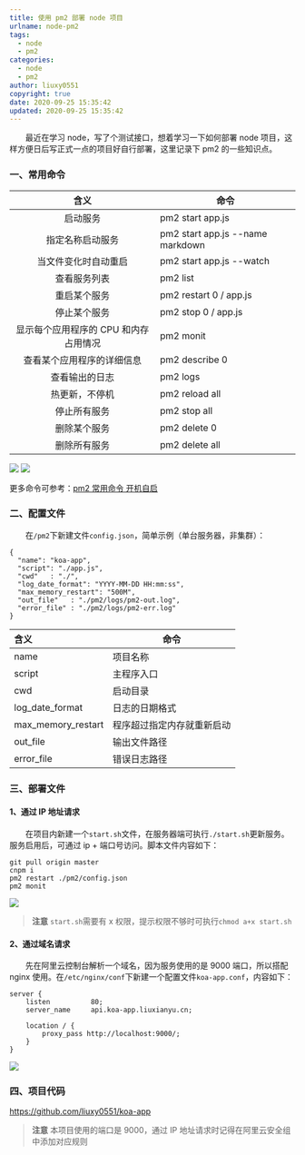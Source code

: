 ```yaml
---
title: 使用 pm2 部署 node 项目
urlname: node-pm2
tags:
  - node
  - pm2
categories:
  - node
  - pm2
author: liuxy0551
copyright: true
date: 2020-09-25 15:35:42
updated: 2020-09-25 15:35:42
---
```



&emsp;&emsp;最近在学习 node，写了个测试接口，想着学习一下如何部署 node 项目，这样方便日后写正式一点的项目好自行部署，这里记录下 pm2 的一些知识点。

<!--more-->


### 一、常用命令

| 含义 | 命令 |
| :---: | --- |
| 启动服务 | pm2 start app.js |
| 指定名称启动服务 | pm2 start app.js --name markdown |
| 当文件变化时自动重启 | pm2 start app.js  --watch |
| 查看服务列表 | pm2 list |
| 重启某个服务 | pm2 restart 0 / app.js |
| 停止某个服务 | pm2 stop 0 / app.js |
| 显示每个应用程序的 CPU 和内存占用情况 | pm2 monit |
| 查看某个应用程序的详细信息 | pm2 describe 0 |
| 查看输出的日志 | pm2 logs |
| 热更新，不停机 | pm2 reload all |
| 停止所有服务 | pm2 stop all |
| 删除某个服务 | pm2 delete 0 |
| 删除所有服务 | pm2 delete all |

![](https://liuxianyu.cn/image-hosting/posts/node-pm2/1.png)
![](https://liuxianyu.cn/image-hosting/posts/node-pm2/2.png)

更多命令可参考：<a href="https://www.wodecun.com/blog/8010.html" target="_black">pm2 常用命令 开机自启</a>


### 二、配置文件

&emsp;&emsp;在`/pm2`下新建文件`config.json`，简单示例（单台服务器，非集群）：

```
{
  "name": "koa-app",
  "script": "./app.js",
  "cwd"   : "./",
  "log_date_format": "YYYY-MM-DD HH:mm:ss",
  "max_memory_restart": "500M",
  "out_file"   : "./pm2/logs/pm2-out.log",
  "error_file" : "./pm2/logs/pm2-err.log"
}
```

| 含义 | 命令 |
| :--- | --- |
| name | 项目名称 |
| script | 主程序入口 |
| cwd | 启动目录 |
| log_date_format | 日志的日期格式 |
| max_memory_restart | 程序超过指定内存就重新启动 |
| out_file | 输出文件路径 |
| error_file | 错误日志路径 |


### 三、部署文件

#### 1、通过 IP 地址请求

&emsp;&emsp;在项目内新建一个`start.sh`文件，在服务器端可执行`./start.sh`更新服务。服务启用后，可通过 ip + 端口号访问。脚本文件内容如下：

```
git pull origin master
cnpm i
pm2 restart ./pm2/config.json
pm2 monit
```

![](https://liuxianyu.cn/image-hosting/posts/node-pm2/3.png)


>**注意**
> `start.sh`需要有 x 权限，提示权限不够时可执行`chmod a+x start.sh`

#### 2、通过域名请求

&emsp;&emsp;先在阿里云控制台解析一个域名，因为服务使用的是 9000 端口，所以搭配 nginx 使用。在`/etc/nginx/conf`下新建一个配置文件`koa-app.conf`，内容如下：

```
server {
    listen          80;
    server_name     api.koa-app.liuxianyu.cn;

    location / {
        proxy_pass http://localhost:9000/;
    }
}
```

![](https://liuxianyu.cn/image-hosting/posts/node-pm2/4.png)


### 四、项目代码

<a href="https://github.com/liuxy0551/koa-app" target="_black">https://github.com/liuxy0551/koa-app</a>

>**注意**
> 本项目使用的端口是 9000，通过 IP 地址请求时记得在阿里云安全组中添加对应规则
